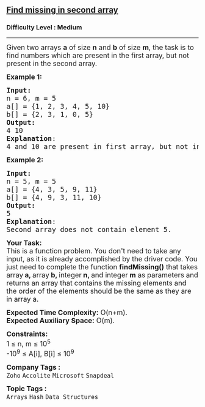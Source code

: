 <h2><a href="https://www.geeksforgeeks.org/problems/in-first-but-second5423/1?page=2&category=Arrays&difficulty=Medium&status=unsolved&sortBy=submissions">Find missing in second array</a></h2><h3>Difficulty Level : Medium</h3><hr><div class="problems_problem_content__Xm_eO"><p><span style="font-size: 18px;">Given two arrays <strong>a</strong> of size <strong>n</strong> and <strong>b</strong> of size <strong>m</strong>, the task is to find numbers which are present in the&nbsp;first array, but not present in the second array.</span></p>
<p><span style="font-size: 18px;"><strong>Example 1:</strong></span></p>
<pre><span style="font-size: 18px;"><strong>Input: <br></strong>n = 6, m = 5
a[] = {1, 2, 3, 4, 5, 10}
b[] = {2, 3, 1, 0, 5}
<strong>Output:</strong> <br>4 10
<strong>Explanation</strong>: <br>4 and 10 are present in first array, but not in second array.</span></pre>
<p><span style="font-size: 18px;"><strong>Example 2:</strong></span></p>
<pre><span style="font-size: 18px;"><strong>Input: <br></strong>n = 5, m = 5
a[] = {4, 3, 5, 9, 11}
b[] = {4, 9, 3, 11, 10}</span>
<span style="font-size: 18px;"><strong>Output: <br></strong>5  
<strong>Explanation</strong>: <br>Second array does not contain element 5.
</span></pre>
<p><span style="font-size: 18px;"><strong>Your Task:</strong><br>This is a function problem. You don't need to take any input, as it is already accomplished by the driver code. You just need to complete the function <strong>findMissing()</strong> that takes array<strong> a, </strong>array<strong> b, </strong>integer<strong> n, </strong>and integer<strong> m</strong> as parameters and returns an array that contains the missing elements and the order of the elements should be the same as they are in array a.</span></p>
<p><span style="font-size: 18px;"><strong>Expected Time Complexity:</strong> O(n+m).<br><strong>Expected Auxiliary Space:</strong> O(m).</span></p>
<p><span style="font-size: 18px;"><strong>Constraints:</strong><br>1 ≤ n, m ≤ 10<sup>5</sup></span><br><span style="font-size: 18px;">-10<sup>9</sup> ≤ A[i], B[i] ≤ 10<sup>9</sup></span></p></div><p><span style=font-size:18px><strong>Company Tags : </strong><br><code>Zoho</code>&nbsp;<code>Accolite</code>&nbsp;<code>Microsoft</code>&nbsp;<code>Snapdeal</code>&nbsp;<br><p><span style=font-size:18px><strong>Topic Tags : </strong><br><code>Arrays</code>&nbsp;<code>Hash</code>&nbsp;<code>Data Structures</code>&nbsp;